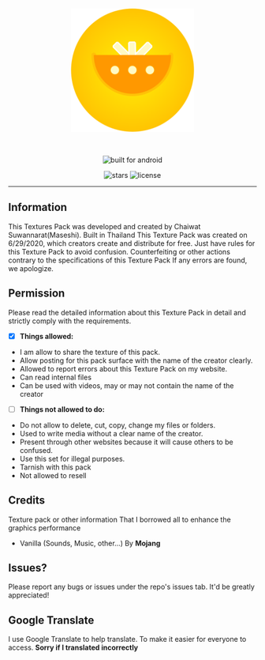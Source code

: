 <div align="center">
  <br />
  <p>
    <img src="pack_icon.png" height="250px" alt="comoji" />
  </p>
  <br />
  <p>
    <img src="https://forthebadge.com/images/badges/built-for-android.svg" alt="built for android" />
  </p>
  <p>
    <img src="https://img.shields.io/github/stars/Maseshi/comoji.svg" alt="stars" />
    <img src="https://img.shields.io/github/license/Maseshi/comoji.svg" alt="license" />
  </p>
</div>

---

## Information
This Textures Pack was developed and created by Chaiwat Suwannarat(Maseshi).
Built in Thailand This Texture Pack was created on 6/29/2020, which creators create and distribute for free. Just have rules for this Texture Pack to avoid confusion. Counterfeiting or other actions contrary to the specifications of this Texture Pack If any errors are found, we apologize.

## Permission
Please read the detailed information about this Texture Pack in detail and strictly comply with the requirements.

- [x] **Things allowed:**
- I am allow to share the texture of this pack.
- Allow posting for this pack surface with the name of the creator clearly.
- Allowed to report errors about this Texture Pack on my website.
- Can read internal files
- Can be used with videos, may or may not contain the name of the creator

- [ ] **Things not allowed to do:**
- Do not allow to delete, cut, copy, change my files or folders.
- Used to write media without a clear name of the creator.
- Present through other websites because it will cause others to be confused.
- Use this set for illegal purposes.
- Tarnish with this pack
- Not allowed to resell

## Credits
Texture pack or other information That I borrowed all to enhance the graphics performance

- Vanilla
(Sounds, Music, other...)
By **Mojang**

## Issues?

Please report any bugs or issues under the repo's issues tab. It'd be greatly appreciated!

## Google Translate

I use Google Translate to help translate. To make it easier for everyone to access. **Sorry if I translated incorrectly**